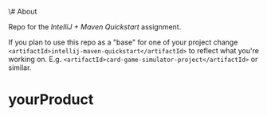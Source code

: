 \\# About

Repo for the _IntelliJ + Maven Quickstart_ assignment.

If you plan to use this repo as a "base" for one of your project change
`<artifactId>intellij-maven-quickstart</artifactId>` to reflect what you're
working on. E.g. `<artifactId>card-game-simulator-project</artifactId>` or
similar.
# yourProduct
